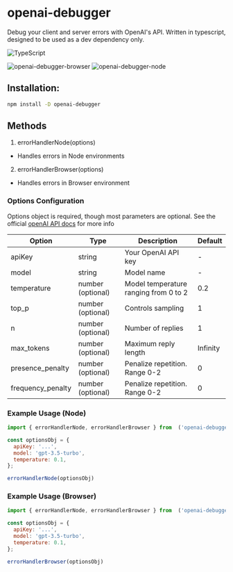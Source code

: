 # openai-debugger

Debug your client and server errors with OpenAI's API. Written in typescript, designed to be used as a dev dependency only.

![TypeScript](https://img.shields.io/static/v1?style=for-the-badge&message=TypeScript&color=3178C6&logo=TypeScript&logoColor=FFFFFF&label=)

![openai-debugger-browser](https://github.com/eriknewland/openai-debugger/assets/114263701/ec5f3d50-c3fd-4efd-9a25-224a048d1d30)
![openai-debugger-node](https://github.com/eriknewland/openai-debugger/assets/114263701/fa2de870-aed1-4545-9308-2efe62f1b7f4)

## Installation:

```bash
npm install -D openai-debugger
```

## Methods

1. errorHandlerNode(options)

- Handles errors in Node environments

2. errorHandlerBrowser(options)

- Handles errors in Browser environment

### Options Configuration

Options object is required, though most parameters are optional. See the official [openAI API docs](https://platform.openai.com/docs/api-reference/chat) for more info

| Option            | Type              | Description                           | Default  |
| ----------------- | ----------------- | ------------------------------------- | -------- |
| apiKey            | string            | Your OpenAI API key                   | -        |
| model             | string            | Model name                            | -        |
| temperature       | number (optional) | Model temperature ranging from 0 to 2 | 0.2      |
| top_p             | number (optional) | Controls sampling                     | 1        |
| n                 | number (optional) | Number of replies                     | 1        |
| max_tokens        | number (optional) | Maximum reply length                  | Infinity |
| presence_penalty  | number (optional) | Penalize repetition. Range 0-2        | 0        |
| frequency_penalty | number (optional) | Penalize repetition. Range 0-2        | 0        |

### Example Usage (Node)

```javascript
import { errorHandlerNode, errorHandlerBrowser } from  ('openai-debugger')

const optionsObj = {
  apiKey: '...',
  model: 'gpt-3.5-turbo',
  temperature: 0.1,
};

errorHandlerNode(optionsObj)
```

### Example Usage (Browser)

```javascript
import { errorHandlerNode, errorHandlerBrowser } from  ('openai-debugger')

const optionsObj = {
  apiKey: '...',
  model: 'gpt-3.5-turbo',
  temperature: 0.1,
};

errorHandlerBrowser(optionsObj)
```
